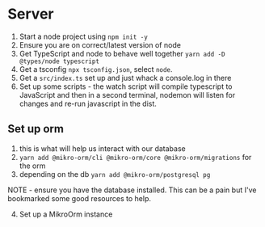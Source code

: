 # Server

1. Start a node project using `npm init -y`
2. Ensure you are on correct/latest version of node
3. Get TypeScript and node to behave well together `yarn add -D @types/node typescript`
4. Get a tsconfig `npx tsconfig.json`, select `node`.
5. Get a `src/index.ts` set up and just whack a console.log in there
6. Set up some scripts - the watch script will compile typescript to JavaScript and then in a second terminal, nodemon will listen for changes and re-run javascript in the dist.

## Set up orm

1. this is what will help us interact with our database
2. `yarn add @mikro-orm/cli @mikro-orm/core @mikro-orm/migrations` for the orm
3. depending on the db `yarn add @mikro-orm/postgresql pg`

NOTE - ensure you have the database installed. This can be a pain but I've bookmarked some good resources to help.

4. Set up a MikroOrm instance
